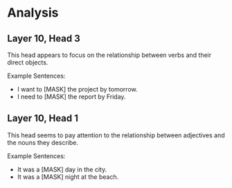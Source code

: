 # Analysis

## Layer 10, Head 3

This head appears to focus on the relationship between verbs and their direct objects.

Example Sentences:
- I want to [MASK] the project by tomorrow.
- I need to [MASK] the report by Friday.

## Layer 10, Head 1

This head seems to pay attention to the relationship between adjectives and the nouns they describe.

Example Sentences:
- It was a [MASK] day in the city.
- It was a [MASK] night at the beach.


